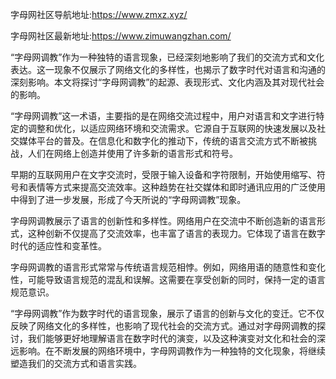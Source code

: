 
字母网社区导航地址:https://www.zmxz.xyz/

字母网社区最新地址:https://www.zimuwangzhan.com/

“字母网调教”作为一种独特的语言现象，已经深刻地影响了我们的交流方式和文化表达。这一现象不仅展示了网络文化的多样性，也揭示了数字时代对语言和沟通的深刻影响。本文将探讨“字母网调教”的起源、表现形式、文化内涵及其对现代社会的影响。

“字母网调教”这一术语，主要指的是在网络交流过程中，用户对语言和文字进行特定的调整和优化，以适应网络环境和交流需求。它源自于互联网的快速发展以及社交媒体平台的普及。在信息化和数字化的推动下，传统的语言交流方式不断被挑战，人们在网络上创造并使用了许多新的语言形式和符号。

早期的互联网用户在文字交流时，受限于输入设备和字符限制，开始使用缩写、符号和表情等方式来提高交流效率。这种趋势在社交媒体和即时通讯应用的广泛使用中得到了进一步发展，形成了今天所说的“字母网调教”现象。

字母网调教展示了语言的创新性和多样性。网络用户在交流中不断创造新的语言形式，这种创新不仅提高了交流效率，也丰富了语言的表现力。它体现了语言在数字时代的适应性和变革性。

字母网调教的语言形式常常与传统语言规范相悖。例如，网络用语的随意性和变化性，可能导致语言规范的混乱和误解。这需要在享受创新的同时，保持一定的语言规范意识。

“字母网调教”作为数字时代的语言现象，展示了语言的创新与文化的变迁。它不仅反映了网络文化的多样性，也影响了现代社会的交流方式。通过对字母网调教的探讨，我们能够更好地理解语言在数字时代的演变，以及这种演变对文化和社会的深远影响。在不断发展的网络环境中，字母网调教作为一种独特的文化现象，将继续塑造我们的交流方式和语言实践。
